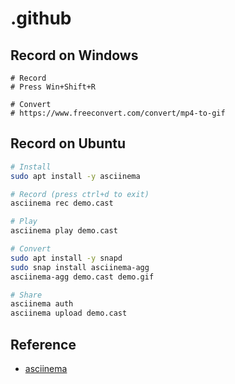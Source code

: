 # .github



## Record on Windows

```
# Record
# Press Win+Shift+R

# Convert
# https://www.freeconvert.com/convert/mp4-to-gif
```



## Record on Ubuntu

```bash
# Install
sudo apt install -y asciinema

# Record (press ctrl+d to exit)
asciinema rec demo.cast

# Play
asciinema play demo.cast

# Convert
sudo apt install -y snapd
sudo snap install asciinema-agg
asciinema-agg demo.cast demo.gif

# Share
asciinema auth
asciinema upload demo.cast
```



## Reference

- [asciinema](https://docs.asciinema.org/manual/cli/quick-start/)
